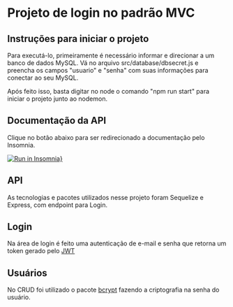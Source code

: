 # Projeto de login no padrão MVC

## Instruções para iniciar o projeto

Para executá-lo, primeiramente é necessário informar e direcionar a um banco de dados MySQL. Vá no arquivo src/database/dbsecret.js e preencha os campos "usuario" e "senha" com suas informações para conectar ao seu MySQL. 

Após feito isso, basta digitar no node o comando "npm run start" para iniciar o projeto junto ao nodemon.

## Documentação da API

Clique no botão abaixo para ser redirecionado a documentação pelo Insomnia.

[![Run in Insomnia}](https://insomnia.rest/images/run.svg)](https://linkdoinsomnia.com.br)

## API

As tecnologias e pacotes utilizados nesse projeto foram Sequelize e Express, com endpoint para Login.

## Login

Na área de login é feito uma autenticação de e-mail e senha que retorna um token gerado pelo [JWT](https://www.npmjs.com/package/jsonwebtoken)

## Usuários

No CRUD foi utilizado o pacote [bcrypt](https://www.npmjs.com/package/bcrypt) fazendo a criptografia na senha do usuário.